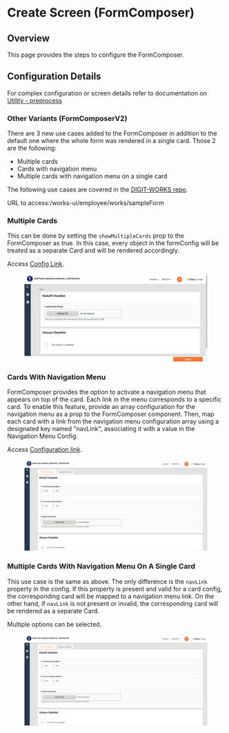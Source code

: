 # Create Screen (FormComposer)

## Overview

This page provides the steps to configure the FormComposer.

## Configuration Details

For complex configuration or screen details refer to documentation on[ Utility - preprocess](../customisation/utility-pre-process-mdms-config.md)

### Other Variants (FormComposerV2)

There are 3 new use cases added to the FormComposer in addition to the default one where the whole form was rendered in a single card. Those 2 are the following:

* Multiple cards
* Cards with navigation menu
* Multiple cards with navigation menu on a single card

The following use cases are covered in the [DIGIT-WORKS repo](https://github.com/egovernments/DIGIT-Works).&#x20;

URL to access:/works-ui/employee/works/sampleForm

### Multiple Cards <a href="#multiple-cards" id="multiple-cards"></a>

This can be done by setting the `showMultipleCards` prop to the FormComposer as true. In this case, every object in the formConfig will be treated as a separate Card and will be rendered accordingly.

Access [Config Link](https://github.com/egovernments/DIGIT-Works/blob/develop/frontend/micro-ui/web/micro-ui-internals/packages/modules/works/src/pages/employee/Checklist/configTest.js).

<figure><img src="../../../../.gitbook/assets/image (3) (1).png" alt=""><figcaption></figcaption></figure>

### Cards With Navigation Menu <a href="#cards-with-navigation-menu" id="cards-with-navigation-menu"></a>

FormComposer provides the option to activate a navigation menu that appears on top of the card. Each link in the menu corresponds to a specific card. To enable this feature, provide an array configuration for the navigation menu as a prop to the FormComposer component. Then, map each card with a link from the navigation menu configuration array using a designated key named "navLink", associating it with a value in the Navigation Menu Config.

Access [Configuration link](https://github.com/egovernments/DIGIT-Works/blob/develop/frontend/micro-ui/web/micro-ui-internals/packages/modules/works/src/pages/employee/Checklist/configTest.js).

<figure><img src="../../../../.gitbook/assets/image (13).png" alt=""><figcaption></figcaption></figure>

### Multiple Cards With Navigation Menu On A Single Card <a href="#multiple-cards-with-navigation-menu-on-a-single-card" id="multiple-cards-with-navigation-menu-on-a-single-card"></a>

This use case is the same as above. The only difference is the `navLink` property in the config. If this property is present and valid for a card config, the corresponding card will be mapped to a navigation menu link. On the other hand, if `navLink` is not present or invalid, the corresponding card will be rendered as a separate Card.

Multiple options can be selected.

<figure><img src="../../../../.gitbook/assets/image (2) (1).png" alt=""><figcaption></figcaption></figure>
